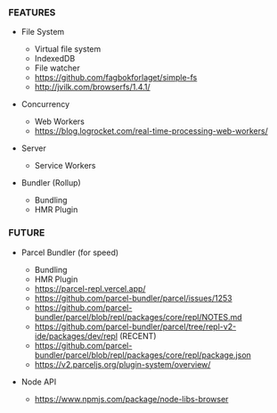 ### FEATURES

- File System

  - Virtual file system
  - IndexedDB
  - File watcher
  - https://github.com/fagbokforlaget/simple-fs
  - http://jvilk.com/browserfs/1.4.1/

- Concurrency

  - Web Workers
  - https://blog.logrocket.com/real-time-processing-web-workers/

- Server

  - Service Workers

- Bundler (Rollup)

  - Bundling
  - HMR Plugin

### FUTURE


- Parcel Bundler (for speed)

  - Bundling
  - HMR Plugin
  - https://parcel-repl.vercel.app/
  - https://github.com/parcel-bundler/parcel/issues/1253
  - https://github.com/parcel-bundler/parcel/blob/repl/packages/core/repl/NOTES.md
  - https://github.com/parcel-bundler/parcel/tree/repl-v2-ide/packages/dev/repl (RECENT)
  - https://github.com/parcel-bundler/parcel/blob/repl/packages/core/repl/package.json
  - https://v2.parceljs.org/plugin-system/overview/


- Node API

  - https://www.npmjs.com/package/node-libs-browser

